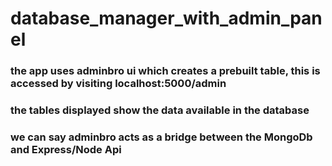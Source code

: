 # database_manager_with_admin_panel
### the app uses adminbro ui which creates a prebuilt table, this is accessed by visiting localhost:5000/admin 
### the tables displayed show the data available in the database 
### we can say adminbro acts as a bridge between the MongoDb and Express/Node Api
